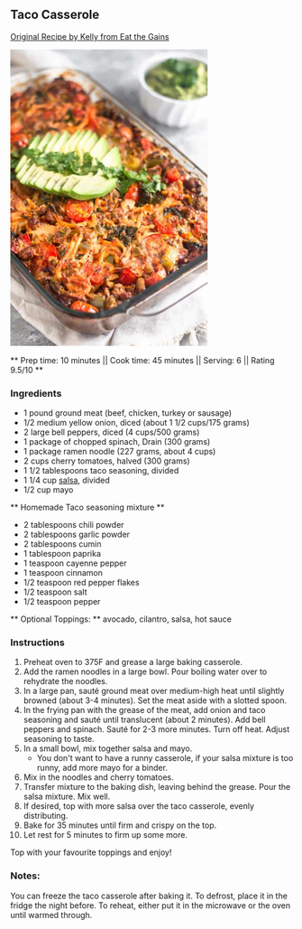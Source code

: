 ## Taco Casserole

[Original Recipe by Kelly from Eat the Gains](https://eatthegains.com/beef-taco-casserole-paleo-whole30/)

![Picture](../img/taco_casserole.jpg)

** Prep time: 10 minutes || Cook time: 45 minutes || Serving: 6 || Rating 9.5/10 **

### Ingredients

- 1 pound ground meat (beef, chicken, turkey or sausage)
- 1/2 medium yellow onion, diced (about 1 1/2 cups/175 grams)
- 2 large bell peppers, diced (4 cups/500 grams)
- 1 package of chopped spinach, Drain (300 grams)
- 1 package ramen noodle (227 grams, about 4 cups)
- 2 cups cherry tomatoes, halved (300 grams)
- 1 1/2 tablespoons taco seasoning, divided
- 1 1/4 cup [salsa](../sauces/roasted_salsa.md), divided
- 1/2 cup mayo

** Homemade Taco seasoning mixture **

- 2 tablespoons chili powder
- 2 tablespoons garlic powder
- 2 tablespoons cumin
- 1 tablespoon paprika
- 1 teaspoon cayenne pepper
- 1 teaspoon cinnamon
- 1/2 teaspoon red pepper flakes
- 1/2 teaspoon salt
- 1/2 teaspoon pepper

** Optional Toppings: ** avocado, cilantro, salsa, hot sauce

### Instructions

1. Preheat oven to 375F and grease a large baking casserole.
2. Add the ramen noodles in a large bowl. Pour boiling water over to rehydrate the noodles. 
3. In a large pan, sauté ground meat over medium-high heat until slightly browned (about 3-4 minutes). Set the meat aside with a slotted spoon.
4. In the frying pan with the grease of the meat, add onion and taco seasoning and sauté until translucent (about 2 minutes). Add bell peppers and spinach. Sauté for 2-3 more minutes. Turn off heat. Adjust seasoning to taste. 
5. In a small bowl, mix together salsa and mayo.
	- You don't want to have a runny casserole, if your salsa mixture is too runny, add more mayo for a binder.
6. Mix in the noodles and cherry tomatoes. 
7. Transfer mixture to the baking dish, leaving behind the grease. Pour the salsa mixture. Mix well. 
8. If desired, top with more salsa over the taco casserole, evenly distributing.
9. Bake for 35 minutes until firm and crispy on the top. 
10. Let rest for 5 minutes to firm up some more. 

Top with your favourite toppings and enjoy!

### Notes:

You can freeze the taco casserole after baking it. To defrost, place it in the fridge the night before. To reheat, either put it in the microwave or the oven until warmed through.
